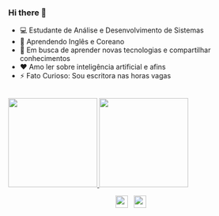 ### Hi there 👋

- :computer: Estudante de Análise e Desenvolvimento de Sistemas
- 🌱 Aprendendo Inglês e Coreano
- :file_folder: Em busca de aprender novas tecnologias e compartilhar conhecimentos
- :heart: Amo ler sobre inteligência artificial e afins
- ⚡ Fato Curioso: Sou escritora nas horas vagas 

<br/>

<a href="https://github.com/AVS1508">
  <img height="180em" src="https://github-readme-stats.vercel.app/api?username=karinamsilva&theme=buefy&show_icons=true" />
  <img height="180em" src="https://github-readme-stats.vercel.app/api/top-langs/?username=karinamsilva&theme=buefy&layout=compact" />
</a>

<br/>

<p align="center">
<a href="https://www.linkedin.com/in/karinams/" target="_blank"><img align="center" src="https://img.flaticon.com/icons/png/512/174/174857.png" height="25" width="25" /></a>&nbsp;&nbsp;
<a href="https://codepen.io/karinamsilva/pens/public" target="_blank"><img align="center" src="https://gravatar.com/avatar/15058f5091230007b4914de3d50e1151?d=https%3A%2F%2Fassets.codepen.io%2Finternal%2Favatars%2Fusers%2Fdefault.png"  height="25" width="25" /></a>&nbsp;&nbsp;
 
</p>
